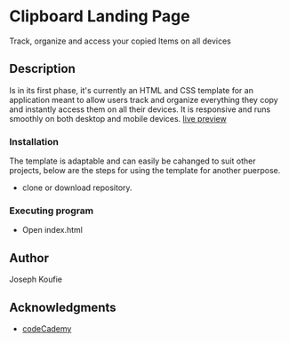 # Clipboard Landing Page
Track, organize and access your copied Items on all devices

## Description

 Is in its first phase, it's currently an HTML and CSS template for an application meant to allow users track and organize everything they copy and instantly access them on all their devices. It is responsive and runs smoothly on both desktop and mobile devices.
 [live preview]() 

### Installation
The template is adaptable and can easily be cahanged to suit other projects, below are the steps for using the template for another puerpose.
 - clone or download repository.

### Executing program

* Open index.html


## Author
Joseph Koufie

## Acknowledgments

* [codeCademy](https://www.codecademy.com/)













